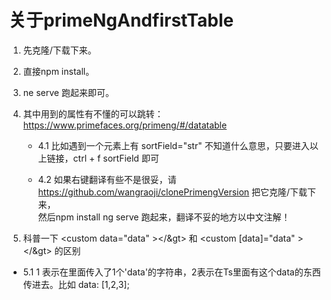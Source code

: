 # 关于primeNgAndfirstTable

1. 先克隆/下载下来。

2. 直接npm install。

3. ne serve 跑起来即可。

4. 其中用到的属性有不懂的可以跳转：https://www.primefaces.org/primeng/#/datatable 

    + 4.1 比如遇到一个元素上有 sortField="str" 不知道什么意思，只要进入以上链接，ctrl + f  sortField 即可  
      
      
    + 4.2 如果右键翻译有些不是很妥，请 https://github.com/wangraoji/clonePrimengVersion 把它克隆/下载下来，  
    然后npm install ng serve 跑起来，翻译不妥的地方以中文注解！  

5. 科普一下 &lt;custom data="data" &gt;&lt;/&gt>  和 &lt;custom [data]="data" &gt;&lt;/&gt>  的区别  
  
  + 5.1 1 表示在里面传入了1个'data'的字符串，2表示在Ts里面有这个data的东西传进去。比如 data: [1,2,3];







